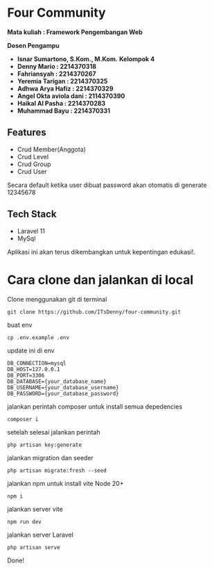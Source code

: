 # Four Community

**Mata kuliah : Framework Pengembangan Web**

**Dosen Pengampu**
- **Isnar Sumartono, S.Kom., M.Kom.**
**Kelompok 4**
- **Denny Mario : 2214370318**
- **Fahriansyah : 2214370267**
- **Yeremia Tarigan : 2214370325**
- **Adhwa Arya Hafiz : 2214370329**
- **Angel Okta aviola dani : 2114370390**
- **Haikal Al Pasha : 2214370283**
- **Muhammad Bayu : 2214370331**

## Features

- Crud Member(Anggota)
- Crud Level
- Crud Group
- Crud User

Secara default ketika user dibuat password akan otomatis di generate 12345678

## Tech Stack
- Laravel 11
- MySql


Aplikasi ini akan terus dikembangkan untuk kepentingan edukasi!.


# Cara clone dan jalankan di local

Clone menggunakan git di terminal
```
git clone https://github.com/ITsDenny/four-community.git
```
buat env 
```
cp .env.example .env
```

update ini di env
```
DB_CONNECTION=mysql
DB_HOST=127.0.0.1
DB_PORT=3306
DB_DATABASE={your_database_name}
DB_USERNAME={your_database_username}
DB_PASSWORD={your_database_password}
```
jalankan perintah composer untuk install semua depedencies 
```
composer i
```
setelah selesai jalankan perintah
```
php artisan key:generate
```
jalankan migration dan seeder
```
php artisan migrate:fresh --seed
```
jalankan npm untuk install vite Node 20+
```
npm i
```
jalankan server vite
```
npm run dev
```
jalankan server Laravel
```
php artisan serve
```

Done!



